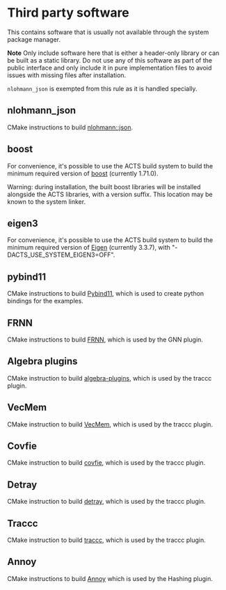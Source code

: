 # Third party software

This contains software that is usually not available through the system
package manager.

**Note** Only include software here that is either a header-only library or
can be built as a static library. Do not use any of this software as part of
the public interface and only include it in pure implementation files to avoid
issues with missing files after installation.

`nlohmann_json` is exempted from this rule as it is handled specially.

## nlohmann_json

CMake instructions to build [nlohmann::json](https://github.com/nlohmann/json).

## boost

For convenience, it's possible to use the ACTS build system to build the minimum
required version of [boost](https://www.boost.org/) (currently 1.71.0).

Warning: during installation, the built boost libraries will be installed alongside the
ACTS libraries, with a version suffix. This location may be known to the system linker.

## eigen3

For convenience, it's possible to use the ACTS build system to build
the minimum required version of [Eigen](https://eigen.tuxfamily.org)
(currently 3.3.7), with "-DACTS_USE_SYSTEM_EIGEN3=OFF".

## pybind11

CMake instructions to build [Pybind11](https://github.com/pybind/pybind11), which is used to create python bindings for the examples.

## FRNN

CMake instructions to build [FRNN](https://github.com/lxxue/FRNN), which is used by the GNN plugin.

## Algebra plugins

CMake instruction to build [algebra-plugins](https://github.com/acts-project/algebra-plugins), which is used by the traccc plugin.

## VecMem

CMake instruction to build [VecMem](https://github.com/acts-project/vecmem), which is used by the traccc plugin.

## Covfie

CMake instruction to build [covfie](https://github.com/acts-project/covfie), which is used by the traccc plugin.

## Detray

CMake instruction to build [detray](https://github.com/acts-project/detray), which is used by the traccc plugin.

## Traccc

CMake instruction to build [traccc](https://github.com/acts-project/traccc), which is used by the traccc plugin.

## Annoy

CMake instructions to build [Annoy](https://github.com/spotify/annoy) which is used by the Hashing plugin.
